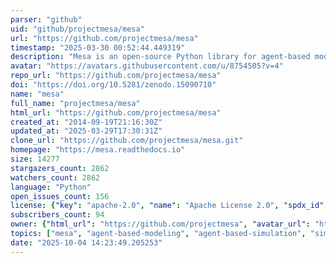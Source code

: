 ```yaml
---
parser: "github"
uid: "github/projectmesa/mesa"
url: "https://github.com/projectmesa/mesa"
timestamp: "2025-03-30 00:52:44.449319"
description: "Mesa is an open-source Python library for agent-based modeling, ideal for simulating complex systems and exploring emergent behaviors."
avatar: "https://avatars.githubusercontent.com/u/8754505?v=4"
repo_url: "https://github.com/projectmesa/mesa"
doi: "https://doi.org/10.5281/zenodo.15090710"
name: "mesa"
full_name: "projectmesa/mesa"
html_url: "https://github.com/projectmesa/mesa"
created_at: "2014-09-19T21:16:30Z"
updated_at: "2025-03-29T17:30:31Z"
clone_url: "https://github.com/projectmesa/mesa.git"
homepage: "https://mesa.readthedocs.io"
size: 14277
stargazers_count: 2862
watchers_count: 2862
language: "Python"
open_issues_count: 156
license: {"key": "apache-2.0", "name": "Apache License 2.0", "spdx_id": "Apache-2.0", "url": "https://api.github.com/licenses/apache-2.0", "node_id": "MDc6TGljZW5zZTI="}
subscribers_count: 94
owner: {"html_url": "https://github.com/projectmesa", "avatar_url": "https://avatars.githubusercontent.com/u/8754505?v=4", "login": "projectmesa", "type": "Organization"}
topics: ["mesa", "agent-based-modeling", "agent-based-simulation", "simulation-framework", "simulation", "simulation-environment", "complex-systems", "complexity-analysis", "modeling-agents", "spatial-models", "gis"]
date: "2025-10-04 14:23:49.205253"
---
```

